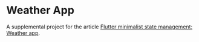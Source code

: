 # Weather App

A supplemental project for the article [Flutter minimalist state management: Weather app](https://suragch.medium.com/flutter-minimalist-state-management-weather-app-708b01417b9a?sk=40c3d92a8bbf887354bfd798d01b8b82).
